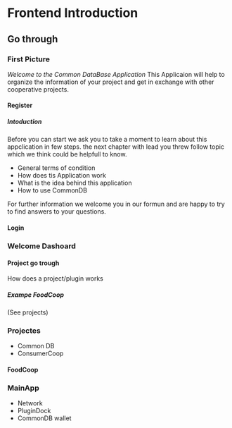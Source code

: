 # Frontend Introduction

## Go through

### First Picture

*Welcome to the Common DataBase Application*
This Applicaion will help to organize the information of your project and get in exchange with other cooperative projects.

#### Register

##### Intoduction

Before you can start we ask you to take a moment to learn about this appclication in few steps.
the next chapter with lead you threw follow topic which we think could be helpfull to know.

* General terms of condition
* How does tis Application work
* What is the idea behind this application
* How to use CommonDB

For further information we welcome you in our formun and are happy to try to find answers to your questions.

#### Login


### Welcome Dashoard

#### Project go trough

How does a project/plugin works

##### Exampe FoodCoop
(See projects)


### Projectes

* Common DB 
* ConsumerCoop

#### FoodCoop



 ### MainApp
 
 * Network
 * PluginDock
 * CommonDB wallet
 

